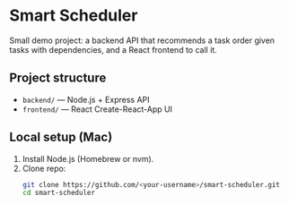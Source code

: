 # Smart Scheduler

Small demo project: a backend API that recommends a task order given tasks with dependencies, and a React frontend to call it.

## Project structure
- `backend/` — Node.js + Express API
- `frontend/` — React Create-React-App UI

## Local setup (Mac)
1. Install Node.js (Homebrew or nvm).
2. Clone repo:
   ```bash
   git clone https://github.com/<your-username>/smart-scheduler.git
   cd smart-scheduler
